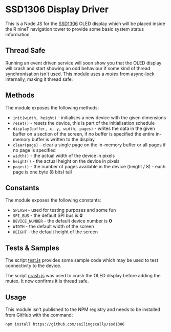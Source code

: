 # SSD1306 Display Driver

This is a Node.JS for the [SSD1306](https://cdn-shop.adafruit.com/datasheets/SSD1306.pdf) OLED display which
will be placed inside the R nineT navigation tower to provide some basic system status information.

## Thread Safe

Running an event driven service will soon show you that the OLED display will crash and start showing an odd
behaviour if some kind of thread synchronisation isn't used. This module uses a *mutex* from
[async-lock](https://www.npmjs.com/package/async-lock) internally, making it thread safe.

## Methods

The module exposes the following methods:

- `init(width, height)` - initialises a new device with the given dimensions
- `reset()` - resets the device, this is part of the initialisation schedule
- `display(buffer, x, y, width, pages)` - writes the data in the given buffer on a section of the screen,
if no buffer is specified the entire in-memory buffer is written to the display
- `clear(page)` - clear a single page on the in-memory buffer or all pages if no page is specified
- `width()` - the actual width of the device in pixels
- `height()` - the actual height on the device in pixels
- `pages()` - the number of pages available in the device (height / 8) - each page is one byte (8 bits) tall

## Constants

The module exposes the following constants:

- `SPLASH` - used for testing purposes and some fun
- `SPI_BUS` - the default SPI bus is **0**
- `DEVICE_NUMBER` - the default device number is **0**
- `WIDTH` - the default width of the screen
- `HEIGHT` - the default height of the screen

## Tests & Samples

The script [test.js](https://github.com/sailingscally/ssd1306/blob/master/test.js) provides some sample
code which may be used to test connectivity to the device.

The script [crash.js](https://github.com/sailingscally/ssd1306/blob/master/crash.js) was used to crash the
OLED display before adding the mutex. It now confirms it is thread safe.

## Usage

This module isn't published to the NPM registry and needs to be installed from GitHub with the command:

```
npm install https://github.com/sailingscally/ssd1306
```
